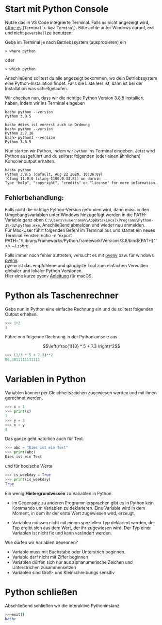 # Start mit Python Console

Nutze das in VS Code integrierte Terminal. Falls es nicht angezeigt wird, [öffne es](https://code.visualstudio.com/docs/editor/integrated-terminal) (`Terminal > New Terminal`). Bitte achte unter Windows darauf, `cmd` und nicht `powershell`zu benutzen.

Gebe im Terminal je nach Betriebssystem (ausprobieren) ein

```shell
> where python
```
oder
```shell
> which python
```

Anschließend solltest du alle angezeigt bekommen, wo dein Betriebssystem eine Python-Installation findet. Falls die Liste leer ist, dann ist bei der Installation was schiefgelaufen.

Wir checken nun, dass wir die richtige Python Version 3.8.5 installiert haben, indem wir ins Terminal eingeben
```shell
bash> python --version
Python 3.8.5

bash> #dies ist vorerst auch in Ordnung
bash> python --version 
Python 2.7.16
bash> python3 --version
Python 3.8.5

```
Nun starten wir Python, indem wir `python` ins Terminal eingeben. Jetzt wird Python ausgeführt und du solltest folgenden (oder einen ähnlichen) Konsolenoutput erhalten.

```shell
bash> python
Python 3.8.5 (default, Aug 22 2020, 10:36:09) 
[Clang 11.0.0 (clang-1100.0.33.8)] on darwin
Type "help", "copyright", "credits" or "license" for more information.
```

## Fehlerbehandlung: 
Falls nicht die richtige Python-Version gefunden wird, dann muss in den Umgebungsvariablen unter Windows hinzugefügt werden in die PATH-Variable ganz oben `C:\Users\%username%\AppData\Local\Programs\Python-38-32\python.exe`. Anschließend abmelden und wieder neu anmelden.\
Für Mac-User führt folgenden Befehl im Terminal aus und startet ein neues Terminal Fenster:
echo -n 'export PATH="/Library/Frameworks/Python.framework/Versions/3.8/bin:${PATH}"' >> ~/.zshrc

Falls immer noch fehler auftreten, versucht es mit [pyenv](https://github.com/pyenv/pyenv#readme) bzw. für windows [pyenv](https://github.com/pyenv-win/pyenv-win#readme).\
pyenv ist das empfohlene und gängigste Tool zum einfachen Verwalten globaler und lokaler Python Versionen.  
Hier eine kurze pyenv [Anleitung](pyenv.md) für macOS.

# Python als Taschenrechner

Gebe nun in Python eine einfache Rechnung ein und du solltest folgenden Output erhalten.

```python
>>> 1+2
3
```

Führe nun folgende Rechnung in der Pythonkonsole aus

$$\left(\frac{1}{3} * 5 + 7.3 \right)^2$$
```python
>>> (1/3 * 5 + 7.3)**2
80.4011111111111
```

# Variablen in Python 

Variablen können per Gleichheitszeichen zugewiesen werden und mit ihnen gerechnet werden.

```python
>>> x = 1
>>> print(x)
1
>>> y = 3
>>> x + y
4
```
Das ganze geht natürlich auch für Text.

```python
>>> abc = "Dies ist ein Text"
>>> print(abc)
Dies ist ein Text
```

und für boolsche Werte

```python
>>> is_weekday = True
>>> print(is_weekday)
True
```

Ein wenig **Hintergrundwissen** zu Variablen in Python:

- Im Gegensatz zu anderen Programmiersprachen gibt es in Python kein Kommando um Variablen zu deklarieren. Eine Variable wird in dem Moment, in dem ihr der erste Wert zugewiesen wird, erzeugt. 

- Variablen müssen nicht mit einem speziellen Typ deklariert werden, der Typ ergibt sich aus dem Wert, der ihr zugewiesen wird. Der Typ einer Variablen ist nicht fix und kann verändert werden.


Wie dürfen wir Variablen benennen?
- Variable muss mit Buchstabe oder Unterstrich beginnen.
- Variable darf nicht mit Ziffer beginnen
- Variablen dürfen sich nur aus alphanumerische Zeichen und Unterstrichen zusammensetzen
- Variablen sind Groß- und Kleinschreibungs sensitiv

# Python schließen
Abschließend schließen wir die interaktive Pythoninstanz.
```bash
>>>exit()
bash>
```